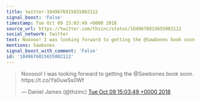 ```yaml
---
title: twitter-1049676815655002112
signal_boost: 'False'
timestamp: Tue Oct 09 15:03:49 +0000 2018
source_url: https://twitter.com/thzinc/status/1049676815655002112
social_network: twitter
text: Nooooo! I was looking forward to getting the @Sawbones book soon. https://t.co/Ya0uwSs0Wf
mentions: Sawbones
signal_boost_with_comment: 'False'
id: '1049676815655002112'
---
```


<blockquote class="twitter-tweet"><p lang="en" dir="ltr">Nooooo! I was looking forward to getting the @Sawbones book soon. https://t.co/Ya0uwSs0Wf</p>&mdash; Daniel James (@thzinc) <a href="https://twitter.com/thzinc/status/1049676815655002112">Tue Oct 09 15:03:49 +0000 2018</a></blockquote> <script async src="https://platform.twitter.com/widgets.js" charset="utf-8"></script>